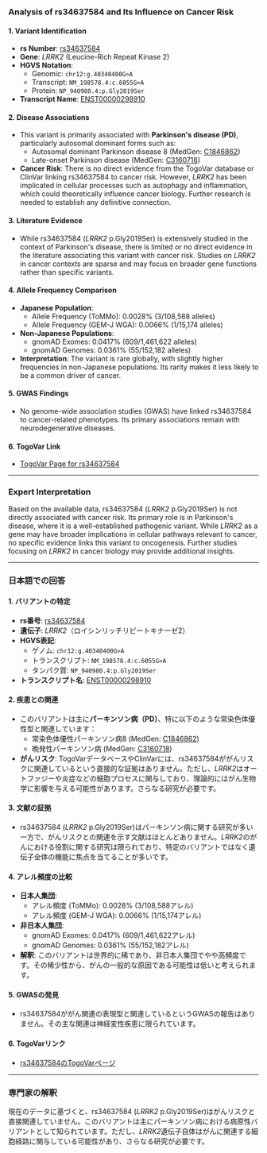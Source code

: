 ### Analysis of rs34637584 and Its Influence on Cancer Risk

#### 1. **Variant Identification**
   - **rs Number**: [rs34637584](https://identifiers.org/dbsnp/rs34637584)
   - **Gene**: *LRRK2* (Leucine-Rich Repeat Kinase 2)
   - **HGVS Notation**:
     - Genomic: `chr12:g.40340400G>A`
     - Transcript: `NM_198578.4:c.6055G>A`
     - Protein: `NP_940980.4:p.Gly2019Ser`
   - **Transcript Name**: [ENST00000298910](https://www.ensembl.org/Homo_sapiens/Transcript/Summary?db=core;t=ENST00000298910)

#### 2. **Disease Associations**
   - This variant is primarily associated with **Parkinson's disease (PD)**, particularly autosomal dominant forms such as:
     - Autosomal dominant Parkinson disease 8 (MedGen: [C1846862](https://www.ncbi.nlm.nih.gov/medgen/C1846862))
     - Late-onset Parkinson disease (MedGen: [C3160718](https://www.ncbi.nlm.nih.gov/medgen/C3160718))
   - **Cancer Risk**: There is no direct evidence from the TogoVar database or ClinVar linking rs34637584 to cancer risk. However, *LRRK2* has been implicated in cellular processes such as autophagy and inflammation, which could theoretically influence cancer biology. Further research is needed to establish any definitive connection.

#### 3. **Literature Evidence**
   - While rs34637584 (*LRRK2* p.Gly2019Ser) is extensively studied in the context of Parkinson's disease, there is limited or no direct evidence in the literature associating this variant with cancer risk. Studies on *LRRK2* in cancer contexts are sparse and may focus on broader gene functions rather than specific variants.

#### 4. **Allele Frequency Comparison**
   - **Japanese Population**:
     - Allele Frequency (ToMMo): 0.0028% (3/108,588 alleles)
     - Allele Frequency (GEM-J WGA): 0.0066% (1/15,174 alleles)
   - **Non-Japanese Populations**:
     - gnomAD Exomes: 0.0417% (609/1,461,622 alleles)
     - gnomAD Genomes: 0.0361% (55/152,182 alleles)
   - **Interpretation**: The variant is rare globally, with slightly higher frequencies in non-Japanese populations. Its rarity makes it less likely to be a common driver of cancer.

#### 5. **GWAS Findings**
   - No genome-wide association studies (GWAS) have linked rs34637584 to cancer-related phenotypes. Its primary associations remain with neurodegenerative diseases.

#### 6. **TogoVar Link**
   - [TogoVar Page for rs34637584](https://togovar.org/variant/tgv45580587)

---

### Expert Interpretation
Based on the available data, rs34637584 (*LRRK2* p.Gly2019Ser) is not directly associated with cancer risk. Its primary role is in Parkinson's disease, where it is a well-established pathogenic variant. While *LRRK2* as a gene may have broader implications in cellular pathways relevant to cancer, no specific evidence links this variant to oncogenesis. Further studies focusing on *LRRK2* in cancer biology may provide additional insights.

---

### 日本語での回答

#### 1. **バリアントの特定**
   - **rs番号**: [rs34637584](https://identifiers.org/dbsnp/rs34637584)
   - **遺伝子**: *LRRK2*（ロイシンリッチリピートキナーゼ2）
   - **HGVS表記**:
     - ゲノム: `chr12:g.40340400G>A`
     - トランスクリプト: `NM_198578.4:c.6055G>A`
     - タンパク質: `NP_940980.4:p.Gly2019Ser`
   - **トランスクリプト名**: [ENST00000298910](https://www.ensembl.org/Homo_sapiens/Transcript/Summary?db=core;t=ENST00000298910)

#### 2. **疾患との関連**
   - このバリアントは主に**パーキンソン病（PD）**、特に以下のような常染色体優性型と関連しています：
     - 常染色体優性パーキンソン病8 (MedGen: [C1846862](https://www.ncbi.nlm.nih.gov/medgen/C1846862))
     - 晩発性パーキンソン病 (MedGen: [C3160718](https://www.ncbi.nlm.nih.gov/medgen/C3160718))
   - **がんリスク**: TogoVarデータベースやClinVarには、rs34637584ががんリスクに関連しているという直接的な証拠はありません。ただし、*LRRK2*はオートファジーや炎症などの細胞プロセスに関与しており、理論的にはがん生物学に影響を与える可能性があります。さらなる研究が必要です。

#### 3. **文献の証拠**
   - rs34637584 (*LRRK2* p.Gly2019Ser)はパーキンソン病に関する研究が多い一方で、がんリスクとの関連を示す文献はほとんどありません。*LRRK2*のがんにおける役割に関する研究は限られており、特定のバリアントではなく遺伝子全体の機能に焦点を当てることが多いです。

#### 4. **アレル頻度の比較**
   - **日本人集団**:
     - アレル頻度 (ToMMo): 0.0028% (3/108,588アレル)
     - アレル頻度 (GEM-J WGA): 0.0066% (1/15,174アレル)
   - **非日本人集団**:
     - gnomAD Exomes: 0.0417% (609/1,461,622アレル)
     - gnomAD Genomes: 0.0361% (55/152,182アレル)
   - **解釈**: このバリアントは世界的に稀であり、非日本人集団でやや高頻度です。その稀少性から、がんの一般的な原因である可能性は低いと考えられます。

#### 5. **GWASの発見**
   - rs34637584ががん関連の表現型と関連しているというGWASの報告はありません。その主な関連は神経変性疾患に限られています。

#### 6. **TogoVarリンク**
   - [rs34637584のTogoVarページ](https://togovar.org/variant/tgv45580587)

---

### 専門家の解釈
現在のデータに基づくと、rs34637584 (*LRRK2* p.Gly2019Ser)はがんリスクと直接関連していません。このバリアントは主にパーキンソン病における病原性バリアントとして知られています。ただし、*LRRK2*遺伝子自体はがんに関連する細胞経路に関与している可能性があり、さらなる研究が必要です。

